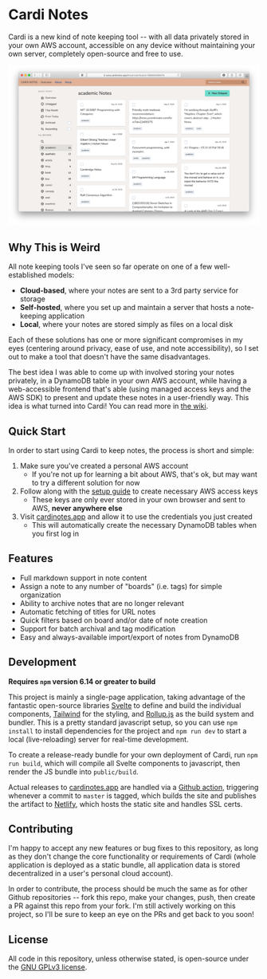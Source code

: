 # Cardi Notes

Cardi is a new kind of note keeping tool -- with all data privately stored in your own AWS account, accessible on any device without maintaining your own server, completely open-source and free to use.

![Cardi](./screenshot.png)

## Why This is Weird

All note keeping tools I've seen so far operate on one of a few well-established models:

- **Cloud-based**, where your notes are sent to a 3rd party service for storage
- **Self-hosted**, where you set up and maintain a server that hosts a note-keeping application
- **Local**, where your notes are stored simply as files on a local disk

Each of these solutions has one or more significant compromises in my eyes (centering around privacy, ease of use, and note accessibility), so I set out to make a tool that doesn't have the same disadvantages.

The best idea I was able to come up with involved storing your notes privately, in a DynamoDB table in your own AWS account, while having a web-accessible frontend that's able (using managed access keys and the AWS SDK) to present and update these notes in a user-friendly way. This idea is what turned into Cardi! You can read more in [the wiki](https://github.com/pickledish/cardi/wiki/About).

## Quick Start

In order to start using Cardi to keep notes, the process is short and simple:

1. Make sure you've created a personal AWS account
    - If you're not up for learning a bit about AWS, that's ok, but may want to try a different solution for now
1. Follow along with the [setup guide](https://github.com/pickledish/cardi/wiki/Setup) to create necessary AWS access keys
    - These keys are only ever stored in your own browser and sent to AWS, **never anywhere else**
1. Visit [cardinotes.app](https://www.cardinotes.app) and allow it to use the credentials you just created
    - This will automatically create the necessary DynamoDB tables when you first log in

## Features

- Full markdown support in note content
- Assign a note to any number of "boards" (i.e. tags) for simple organization
- Ability to archive notes that are no longer relevant
- Automatic fetching of titles for URL notes
- Quick filters based on board and/or date of note creation
- Support for batch archival and tag modification
- Easy and always-available import/export of notes from DynamoDB

## Development

**Requires `npm` version 6.14 or greater to build**

This project is mainly a single-page application, taking advantage of the fantastic open-source libraries [Svelte](https://svelte.dev) to define and build the individual components, [Tailwind](https://tailwindcss.com) for the styling, and [Rollup.js](https://rollupjs.org) as the build system and bundler. This is a pretty standard javascript setup, so you can use `npm install` to install dependencies for the project and `npm run dev` to start a local (live-reloading) server for real-time development.

To create a release-ready bundle for your own deployment of Cardi, run `npm run build`, which will compile all Svelte components to javascript, then render the JS bundle into `public/build`.

Actual releases to [cardinotes.app](https://www.cardinotes.app) are handled via a [Github action](./.github/workflows/deploy.yaml), triggering whenever a commit to `master` is tagged, which builds the site and publishes the artifact to [Netlify](https://www.netlify.com), which hosts the static site and handles SSL certs.

## Contributing

I'm happy to accept any new features or bug fixes to this repository, as long as they don't change the core functionality or requirements of Cardi (whole application is deployed as a static bundle, all application data is stored decentralized in a user's personal cloud account).

In order to contribute, the process should be much the same as for other Github repositories -- fork this repo, make your changes, push, then create a PR against this repo from your fork. I'm still actively working on this project, so I'll be sure to keep an eye on the PRs and get back to you soon!

## License

All code in this repository, unless otherwise stated, is open-source under the [GNU GPLv3 license](./LICENSE.md).
